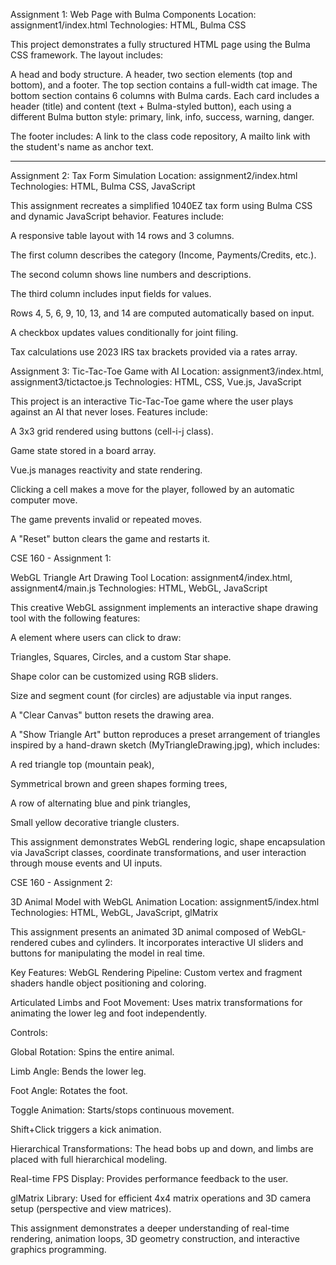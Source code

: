 Assignment 1: Web Page with Bulma Components
Location: assignment1/index.html
Technologies: HTML, Bulma CSS

This project demonstrates a fully structured HTML page using the Bulma CSS framework. The layout includes:

A head and body structure. A header, two section elements (top and bottom), and a footer. The top section contains a full-width cat image. The bottom section contains 6 columns with Bulma cards. Each card includes a header (title) and content (text + Bulma-styled button), each using a different Bulma button style: primary, link, info, success, warning, danger.

The footer includes: A link to the class code repository, A mailto link with the student's name as anchor text.



_______________________________________________________________________________________________________________
Assignment 2: Tax Form Simulation
Location: assignment2/index.html
Technologies: HTML, Bulma CSS, JavaScript

This assignment recreates a simplified 1040EZ tax form using Bulma CSS and dynamic JavaScript behavior. Features include:

A responsive table layout with 14 rows and 3 columns.

The first column describes the category (Income, Payments/Credits, etc.).

The second column shows line numbers and descriptions.

The third column includes input fields for values.

Rows 4, 5, 6, 9, 10, 13, and 14 are computed automatically based on input.

A checkbox updates values conditionally for joint filing.

Tax calculations use 2023 IRS tax brackets provided via a rates array.





Assignment 3: Tic-Tac-Toe Game with AI
Location: assignment3/index.html, assignment3/tictactoe.js
Technologies: HTML, CSS, Vue.js, JavaScript

This project is an interactive Tic-Tac-Toe game where the user plays against an AI that never loses. Features include:

A 3x3 grid rendered using buttons (cell-i-j class).

Game state stored in a board array.

Vue.js manages reactivity and state rendering.

Clicking a cell makes a move for the player, followed by an automatic computer move.

The game prevents invalid or repeated moves.

A "Reset" button clears the game and restarts it.



CSE 160 - Assignment 1:

WebGL Triangle Art Drawing Tool
Location: assignment4/index.html, assignment4/main.js
Technologies: HTML, WebGL, JavaScript

This creative WebGL assignment implements an interactive shape drawing tool with the following features:

A <canvas> element where users can click to draw:

Triangles, Squares, Circles, and a custom Star shape.

Shape color can be customized using RGB sliders.

Size and segment count (for circles) are adjustable via input ranges.

A "Clear Canvas" button resets the drawing area.

A "Show Triangle Art" button reproduces a preset arrangement of triangles inspired by a hand-drawn sketch (MyTriangleDrawing.jpg), which includes:

A red triangle top (mountain peak),

Symmetrical brown and green shapes forming trees,

A row of alternating blue and pink triangles,

Small yellow decorative triangle clusters.

This assignment demonstrates WebGL rendering logic, shape encapsulation via JavaScript classes, coordinate transformations, and user interaction through mouse events and UI inputs.



CSE 160 - Assignment 2:

3D Animal Model with WebGL Animation
Location: assignment5/index.html
Technologies: HTML, WebGL, JavaScript, glMatrix

This assignment presents an animated 3D animal composed of WebGL-rendered cubes and cylinders. It incorporates interactive UI sliders and buttons for manipulating the model in real time.

Key Features:
WebGL Rendering Pipeline: Custom vertex and fragment shaders handle object positioning and coloring.

Articulated Limbs and Foot Movement: Uses matrix transformations for animating the lower leg and foot independently.

Controls:

Global Rotation: Spins the entire animal.

Limb Angle: Bends the lower leg.

Foot Angle: Rotates the foot.

Toggle Animation: Starts/stops continuous movement.

Shift+Click triggers a kick animation.

Hierarchical Transformations: The head bobs up and down, and limbs are placed with full hierarchical modeling.

Real-time FPS Display: Provides performance feedback to the user.

glMatrix Library: Used for efficient 4x4 matrix operations and 3D camera setup (perspective and view matrices).

This assignment demonstrates a deeper understanding of real-time rendering, animation loops, 3D geometry construction, and interactive graphics programming.


